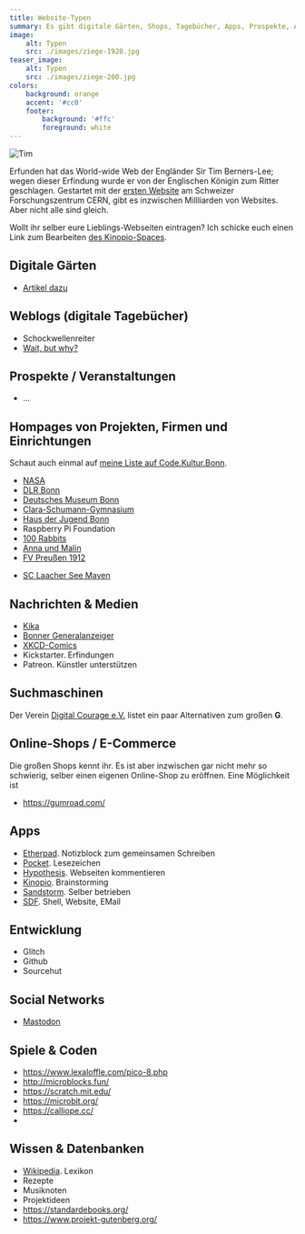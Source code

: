 ```yaml
---
title: Website-Typen
summary: Es gibt digitale Gärten, Shops, Tagebücher, Apps, Prospekte, Alben, ...
image:
    alt: Typen
    src: ./images/ziege-1920.jpg
teaser_image:
    alt: Typen
    src: ./images/ziege-200.jpg
colors:
    background: orange
    accent: '#cc0'
    footer:
        background: '#ffc'
        foreground: white
---
```

![Tim](./images/tim-80.jpg)

Erfunden hat das World-wide Web der Engländer Sir Tim Berners-Lee; wegen dieser Erfindung wurde er von der Englischen Königin zum Ritter geschlagen. Gestartet mit der [ersten Website](http://info.cern.ch/) am Schweizer Forschungszentrum CERN, gibt es inzwischen Millliarden von Websites. Aber nicht alle sind gleich.

Wollt ihr selber eure Lieblings-Webseiten eintragen? Ich schicke euch einen Link zum Bearbeiten [des Kinopio-Spaces](https://kinopio.club/websites-XhsfzYCgOE0g-ifjPPrNk).

## Digitale Gärten

* [Artikel dazu](https://github.com/MaggieAppleton/digital-gardeners)

## Weblogs (digitale Tagebücher)

* Schockwellenreiter
* [Wait, but why?](https://waitbutwhy.com/)

## Prospekte / Veranstaltungen

* ...

## Hompages von Projekten, Firmen und Einrichtungen

Schaut auch einmal auf [meine Liste auf Code.Kultur.Bonn](https://codekulturbonn.de/venues.html).

* [NASA](https://www.nasa.gov/)
* [DLR Bonn](https://www.dlr.de/)
* [Deutsches Museum Bonn](https://www.deutsches-museum.de/bonn)
* [Clara-Schumann-Gymnasium](https://www.clara-online.de/)
* [Haus der Jugend Bonn](https://www.hausderjugendbonn.de/)
* Raspberry Pi Foundation
* [100 Rabbits](https://100r.co/site/home.html)
* [Anna und Malin](https://annaundmalin.de/)
* [FV Preußen 1912](https://www.fvpreussenbonn.de/)
+ [SC Laacher See Mayen](https://www.sclm.de/)

## Nachrichten & Medien

* [Kika](https://www.kika.de/index.html)
* [Bonner Generalanzeiger](https://ga.de/)
* [XKCD-Comics](https://xkcd.com/)
* Kickstarter. Erfindungen
* Patreon. Künstler unterstützen

## Suchmaschinen

Der Verein [Digital Courage e.V.](https://digitalcourage.de/digitale-selbstverteidigung/es-geht-auch-ohne-google-alternative-suchmaschinen) listet ein paar Alternativen zum großen **G**.

## Online-Shops / E-Commerce

Die großen Shops kennt ihr. Es ist aber inzwischen gar nicht mehr so schwierig, selber einen eigenen Online-Shop zu eröffnen. Eine Möglichkeit ist 

* https://gumroad.com/

## Apps

* [Etherpad](https://etherpad.org/). Notizblock zum gemeinsamen Schreiben
* [Pocket](https://getpocket.com/). Lesezeichen
* [Hypothesis](https://web.hypothes.is/). Webseiten kommentieren 
* [Kinopio](https://kinopio.club/). Brainstorming
* [Sandstorm](https://sandstorm.io/). Selber betrieben 
* [SDF](http://sdf.org/). Shell, Website, EMail

## Entwicklung

* Glitch
* Github
* Sourcehut

## Social Networks

* [Mastodon](https://bonn.social)

## Spiele & Coden

* https://www.lexaloffle.com/pico-8.php
* http://microblocks.fun/
* https://scratch.mit.edu/
* https://microbit.org/
* https://calliope.cc/
* 

## Wissen & Datenbanken

* [Wikipedia](https://de.wikipedia.org/). Lexikon
* Rezepte
* Musiknoten
* Projektideen
* https://standardebooks.org/
* https://www.projekt-gutenberg.org/
